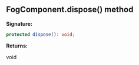 
## FogComponent.dispose() method

**Signature:**

```typescript
protected dispose(): void;
```
**Returns:**

void

